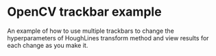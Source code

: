 # OpenCV trackbar example

An example of how to use multiple trackbars to change the hyperparameters of HoughLines transform method and view results for each change as you make it. 